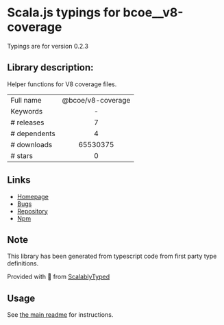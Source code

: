 
# Scala.js typings for bcoe__v8-coverage

Typings are for version 0.2.3

## Library description:
Helper functions for V8 coverage files.

|                    |                 |
| ------------------ | :-------------: |
| Full name          | @bcoe/v8-coverage |
| Keywords           | - |
| # releases         | 7 |
| # dependents       | 4 |
| # downloads        | 65530375 |
| # stars            | 0 |

## Links
- [Homepage](https://github.com/demurgos/v8-coverage#readme)
- [Bugs](https://github.com/demurgos/v8-coverage/issues)
- [Repository](https://github.com/demurgos/v8-coverage)
- [Npm](https://www.npmjs.com/package/%40bcoe%2Fv8-coverage)
    


## Note
This library has been generated from typescript code from first party type definitions.

Provided with :purple_heart: from [ScalablyTyped](https://github.com/oyvindberg/ScalablyTyped)

## Usage
See [the main readme](../../readme.md) for instructions.


